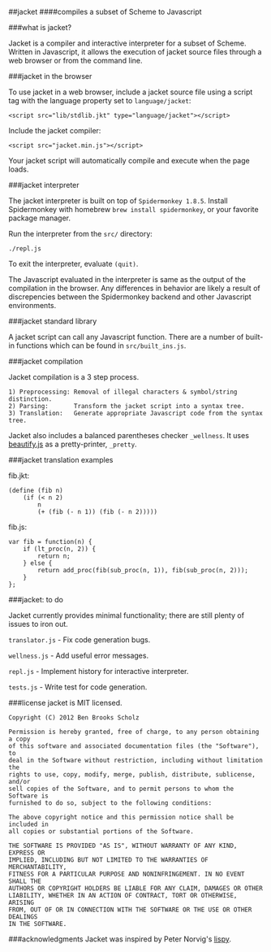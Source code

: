 ##jacket
####compiles a subset of Scheme to Javascript

###what is jacket?

Jacket is a compiler and interactive interpreter for a subset of Scheme. Written in Javascript, it allows the execution of jacket source files through a web 
browser or from the command line.

###jacket in the browser

To use jacket in a web browser, include a jacket source file using a script tag
with the language property set to `language/jacket`:

	<script src="lib/stdlib.jkt" type="language/jacket"></script>

Include the jacket compiler:
		
	<script src="jacket.min.js"></script>

Your jacket script will automatically compile and execute when the page loads.

###jacket interpreter

The jacket interpreter is built on top of `Spidermonkey 1.8.5`. Install
Spidermonkey with homebrew `brew install spidermonkey`, or your favorite package
manager.

Run the interpreter from the `src/` directory:

	./repl.js

To exit the interpreter, evaluate `(quit)`.

The Javascript evaluated in the interpreter is same as the output of the
compilation in the browser. Any differences in behavior are likely a result of
discrepencies between the Spidermonkey backend and other Javascript
environments.

###jacket standard library

A jacket script can call any Javascript function. There are a number of built-in
functions which can be found in `src/built_ins.js`. 

###jacket compilation

Jacket compilation is a 3 step process.
	
	1) Preprocessing: Removal of illegal characters & symbol/string distinction.
	2) Parsing:       Transform the jacket script into a syntax tree.
	3) Translation:   Generate appropriate Javascript code from the syntax tree.

Jacket also includes a balanced parentheses checker `_wellness`. It uses
[beautify.js](https://github.com/einars/js-beautify) as a pretty-printer,
`_pretty`.

###jacket translation examples

fib.jkt:

	(define (fib n)
		(if (< n 2)
			n
			(+ (fib (- n 1)) (fib (- n 2)))))

fib.js:

	var fib = function(n) {
		if (lt_proc(n, 2)) {
			return n;
		} else {
			return add_proc(fib(sub_proc(n, 1)), fib(sub_proc(n, 2)));
		}
	};
	
###jacket: to do

Jacket currently provides minimal functionality; there are still plenty of
issues to iron out. 

`translator.js` - Fix code generation bugs. 

`wellness.js`   - Add useful error messages.

`repl.js`       - Implement history for interactive interpreter.

`tests.js`      - Write test for code generation.

###license
jacket is MIT licensed.

	Copyright (C) 2012 Ben Brooks Scholz 

	Permission is hereby granted, free of charge, to any person obtaining a copy
	of this software and associated documentation files (the "Software"), to 
	deal in the Software without restriction, including without limitation the 
	rights to use, copy, modify, merge, publish, distribute, sublicense, and/or 
	sell copies of the Software, and to permit persons to whom the Software is 
	furnished to do so, subject to the following conditions:

	The above copyright notice and this permission notice shall be included in 
	all copies or substantial portions of the Software.

	THE SOFTWARE IS PROVIDED "AS IS", WITHOUT WARRANTY OF ANY KIND, EXPRESS OR
	IMPLIED, INCLUDING BUT NOT LIMITED TO THE WARRANTIES OF MERCHANTABILITY, 
	FITNESS FOR A PARTICULAR PURPOSE AND NONINFRINGEMENT. IN NO EVENT SHALL THE
	AUTHORS OR COPYRIGHT HOLDERS BE LIABLE FOR ANY CLAIM, DAMAGES OR OTHER 
	LIABILITY, WHETHER IN AN ACTION OF CONTRACT, TORT OR OTHERWISE, ARISING 
	FROM, OUT OF OR IN CONNECTION WITH THE SOFTWARE OR THE USE OR OTHER DEALINGS 
	IN THE SOFTWARE.

###acknowledgments
Jacket was inspired by Peter Norvig's [lispy](http://norvig.com/lispy.html).
